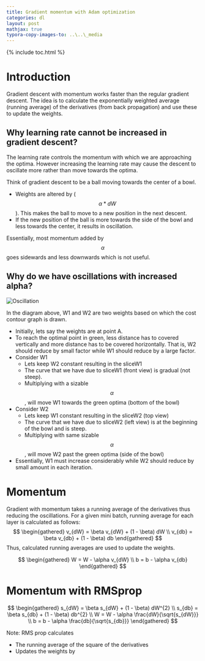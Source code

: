 ```yaml
---
title: Gradient momentum with Adam optimization
categories: dl
layout: post
mathjax: true
typora-copy-images-to: ..\..\_media
---
```


{% include toc.html %}

# Introduction

Gradient descent with momentum works faster than the regular gradient descent. The idea is to calculate the exponentially weighted average (running average) of the derivatives (from back propagation) and use these to update the weights.

## Why learning rate cannot be increased in gradient descent?

The learning rate controls the momentum with which we are approaching the optima. However increasing the learning rate may cause the descent to oscillate more rather than move towards the optima. 

Think of gradient descent to be a ball moving towards the center of a bowl.

- Weights are altered by ($$\alpha * dW$$). This makes the ball to move to a new position in the next descent.
- If the new position of the ball is more towards the side of the bowl and less towards the center, it results in oscillation.

Essentially, most momentum added by $$\alpha$$ goes sidewards and less downwards which is not useful. 

## Why do we have oscillations with increased alpha?

![Oscillation](/blob/master/_media/Oscillation.jpg)

In the diagram above, W1 and W2 are two weights based on which the cost contour graph is drawn. 

- Initially, lets say the weights are at point A. 
- To reach the optimal point in green, less distance has to covered vertically and more distance has to be covered horizontally. That is, W2 should reduce by small factor while W1 should reduce by a large factor.
- Consider W1
  - Lets keep W2 constant resulting in the sliceW1 
  - The curve that we have due to sliceW1 (front view) is gradual (not steep). 
  - Multiplying with a sizable $$\alpha$$, will move W1 towards the green optima (bottom of the bowl)
- Consider W2
  - Lets keep W1 constant resulting in the sliceW2 (top view)
  - The curve that we have due to sliceW2 (left view) is at the beginning of the bowl and is steep.
  - Multiplying with same sizable $$\alpha$$, will move W2 past the green optima (side of the bowl)
- Essentially, W1 must increase considerably while W2 should reduce by small amount in each iteration.

# Momentum

Gradient with momentum takes a running average of the derivatives thus reducing the oscillations. For a given mini batch, running average for each layer is calculated as follows:
$$
\begin{gathered}
v_{dW} = \beta v_{dW} + (1 - \beta) dW \\
v_{db} = \beta v_{db} + (1 - \beta) db
\end{gathered}
$$
Thus, calculated running averages  are used to update the weights.

$$
\begin{gathered}
W = W - \alpha v_{dW} \\
b = b - \alpha v_{db}
\end{gathered}
$$

# Momentum with RMSprop

$$
\begin{gathered}
s_{dW} = \beta s_{dW} + (1 - \beta) dW^{2} \\
s_{db} = \beta s_{db} + (1 - \beta) db^{2} \\
W = W - \alpha \frac{dW}{\sqrt{s_{dW}}} \\
b = b - \alpha \frac{db}{\sqrt{s_{db}}}
\end{gathered}
$$

Note: RMS prop calculates

- The running average of the square of the derivatives
- Updates the weights by 
